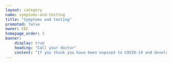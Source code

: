 ```yaml
---
layout: category
name: symptoms-and-testing
title: "Symptoms and testing"
promoted: false
owner: CDC
homepage_order: 3
banner:
    display: true
    heading: "Call your doctor"
    content: "If you think you have been exposed to COVID-19 and develop a fever and symptoms, such as cough or difficulty breathing, call your healthcare provider for medical advice."
---
```

